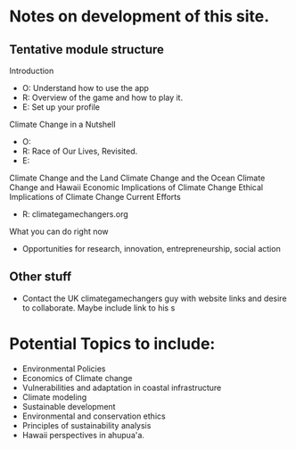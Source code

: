 # Notes on development of this site.

## Tentative module structure

Introduction
  * O: Understand how to use the app
  * R: Overview of the game and how to play it.
  * E: Set up your profile

Climate Change in a Nutshell
  * O:
  * R: Race of Our Lives, Revisited.
  * E:

Climate Change and the Land
Climate Change and the Ocean
Climate Change and Hawaii
Economic Implications of Climate Change
Ethical Implications of Climate Change
Current Efforts
  * R: climategamechangers.org

What you can do right now
  * Opportunities for research, innovation, entrepreneurship, social action

## Other stuff
  * Contact the UK climategamechangers guy with website links and desire to collaborate. Maybe include link to his s


# Potential Topics to include:
  * Environmental Policies
  * Economics of Climate change
  * Vulnerabilities and adaptation in coastal infrastructure
  * Climate modeling
  * Sustainable development
  * Environmental and conservation ethics
  * Principles of sustainability analysis
  * Hawaii perspectives in ahupua'a.


